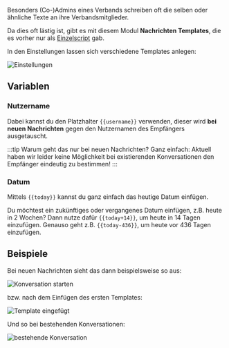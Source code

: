 Besonders (Co-)Admins eines Verbands schreiben oft die selben oder ähnliche Texte an ihre Verbandsmitglieder.

Da dies oft lästig ist, gibt es mit diesem Modul **Nachrichten Templates**, die es vorher nur als [Einzelscript](https://forum.leitstellenspiel.de/index.php?thread/18912-skript-wunsch-autofill-f%C3%BCr-nachrichten/) gab.

In den Einstellungen lassen sich verschiedene Templates anlegen:

![Einstellungen](settings.png)

## Variablen

### Nutzername

Dabei kannst du den Platzhalter <code><span>{{</span>username<span>}}</span></code> verwenden, dieser wird **bei neuen Nachrichten** gegen den Nutzernamen des Empfängers ausgetauscht.

:::tip Warum geht das nur bei neuen Nachrichten?
Ganz einfach: Aktuell haben wir leider keine Möglichkeit bei existierenden Konversationen den Empfänger eindeutig zu bestimmen!
:::

### Datum

Mittels <code><span>{{</span>today<span>}}</span></code> kannst du ganz einfach das heutige Datum einfügen.

Du möchtest ein zukünftiges oder vergangenes Datum einfügen, z.B. heute in 2 Wochen? Dann nutze dafür <code><span>{{</span>today+14<span>}}</span></code>, um heute in  14 Tagen einzufügen. Genauso geht z.B. <code><span>{{</span>today-436<span>}}</span></code>, um heute vor 436 Tagen einzufügen.


## Beispiele

Bei neuen Nachrichten sieht das dann beispielsweise so aus:

![Konversation starten](new_message.png)

bzw. nach dem Einfügen des ersten Templates:

![Template eingefügt](entered.png)

Und so bei bestehenden Konversationen:

![bestehende Konversation](existing_messages.png)
